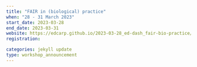 ```yaml
---
title: "FAIR in (biological) practice"
when: "28 - 31 March 2023"
start_date: 2023-03-28
end_date: 2023-03-31
website: https://edcarp.github.io/2023-03-28_ed-dash_fair-bio-practice/
registration:

categories: jekyll update
type: workshop_announcement
---
```

